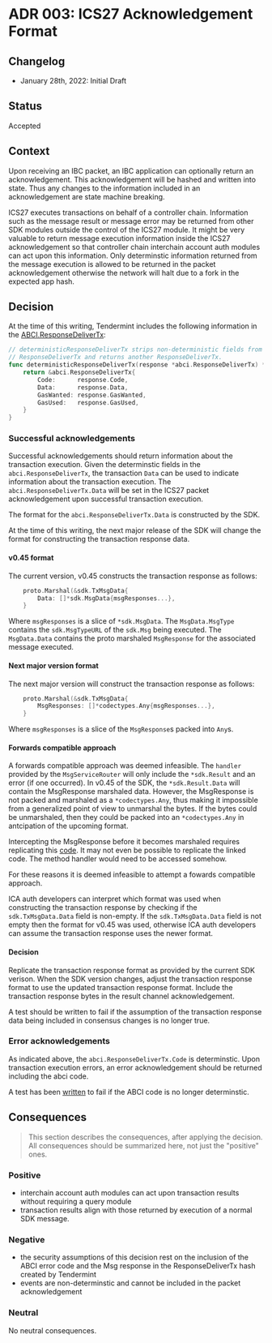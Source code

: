 # ADR 003: ICS27 Acknowledgement Format

## Changelog
* January 28th, 2022: Initial Draft

## Status

Accepted

## Context

Upon receiving an IBC packet, an IBC application can optionally return an acknowledgement. 
This acknowledgement will be hashed and written into state. Thus any changes to the information included in an acknowledgement are state machine breaking. 

ICS27 executes transactions on behalf of a controller chain. Information such as the message result or message error may be returned from other SDK modules outside the control of the ICS27 module. 
It might be very valuable to return message execution information inside the ICS27 acknowledgement so that controller chain interchain account auth modules can act upon this information. 
Only determinstic information returned from the message execution is allowed to be returned in the packet acknowledgement otherwise the network will halt due to a fork in the expected app hash. 

## Decision

At the time of this writing, Tendermint includes the following information in the [ABCI.ResponseDeliverTx](https://github.com/tendermint/tendermint/blob/release/v0.34.13/types/results.go#L47-#L53):
```go
// deterministicResponseDeliverTx strips non-deterministic fields from
// ResponseDeliverTx and returns another ResponseDeliverTx.
func deterministicResponseDeliverTx(response *abci.ResponseDeliverTx) *abci.ResponseDeliverTx {
	return &abci.ResponseDeliverTx{
		Code:      response.Code,
		Data:      response.Data,
		GasWanted: response.GasWanted,
		GasUsed:   response.GasUsed,
	}
}
```

### Successful acknowledgements

Successful acknowledgements should return information about the transaction execution. 
Given the determinstic fields in the `abci.ResponseDeliverTx`, the transaction `Data` can be used to indicate information about the transaction execution. 
The `abci.ResponseDeliverTx.Data` will be set in the ICS27 packet acknowledgement upon successful transaction execution.

The format for the `abci.ResponseDeliverTx.Data` is constructed by the SDK. 

At the time of this writing, the next major release of the SDK will change the format for constructing the transaction response data. 

#### v0.45 format

The current version, v0.45 constructs the transaction response as follows:
```go
    proto.Marshal(&sdk.TxMsgData{
        Data: []*sdk.MsgData{msgResponses...}, 
    }
```

Where `msgResponses` is a slice of `*sdk.MsgData`. 
The `MsgData.MsgType` contains the `sdk.MsgTypeURL` of the `sdk.Msg` being executed.
The `MsgData.Data` contains the proto marshaled `MsgResponse` for the associated message executed. 

#### Next major version format

The next major version will construct the transaction response as follows:
```go 
    proto.Marshal(&sdk.TxMsgData{
        MsgResponses: []*codectypes.Any{msgResponses...}, 
    }
```

Where `msgResponses` is a slice of the `MsgResponse`s packed into `Any`s.

#### Forwards compatible approach

A forwards compatible approach was deemed infeasible. 
The `handler` provided by the `MsgServiceRouter` will only include the `*sdk.Result` and an error (if one occurred). 
In v0.45 of the SDK, the `*sdk.Result.Data` will contain the MsgResponse marshaled data. 
However, the MsgResponse is not packed and marshaled as a `*codectypes.Any`, thus making it impossible from a generalized point of view to unmarshal the bytes. 
If the bytes could be unmarshaled, then they could be packed into an `*codectypes.Any` in antcipation of the upcoming format.  

Intercepting the MsgResponse before it becomes marshaled requires replicating this [code](https://github.com/cosmos/cosmos-sdk/blob/dfd47f5b449f558a855da284a9a7eabbfbad435d/baseapp/msg_service_router.go#L109-#L128). 
It may not even be possible to replicate the linked code. The method handler would need to be accessed somehow.

For these reasons it is deemed infeasible to attempt a fowards compatible approach. 

ICA auth developers can interpret which format was used when constructing the transaction response by checking if the `sdk.TxMsgData.Data` field is non-empty. 
If the `sdk.TxMsgData.Data` field is not empty then the format for v0.45 was used, otherwise ICA auth developers can assume the transaction response uses the newer format.


#### Decision

Replicate the transaction response format as provided by the current SDK verison. 
When the SDK version changes, adjust the transaction response format to use the updated transaction response format. 
Include the transaction response bytes in the result channel acknowledgement. 

A test should be written to fail if the assumption of the transaction response data being included in consensus changes is no longer true. 

### Error acknowledgements

As indicated above, the `abci.ResponseDeliverTx.Code` is determinstic. 
Upon transaction execution errors, an error acknowledgement should be returned including the abci code. 

A test has been [written](https://github.com/cosmos/ibc-go/commit/19b5b5fc957f59badfe65443e2273cccae1250cb#diff-1ab7757ba7e3780e299b0947629bc5367de0b41c6a93e918e2891b47c24b0189R41-R82) to fail if the ABCI code is no longer determinstic.

## Consequences

> This section describes the consequences, after applying the decision. All consequences should be summarized here, not just the "positive" ones.

### Positive

- interchain account auth modules can act upon transaction results without requiring a query module
- transaction results align with those returned by execution of a normal SDK message.

### Negative

- the security assumptions of this decision rest on the inclusion of the ABCI error code and the Msg response in the ResponseDeliverTx hash created by Tendermint
- events are non-determinstic and cannot be included in the packet acknowledgement

### Neutral

No neutral consequences.

